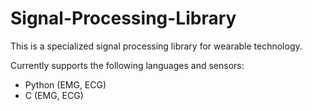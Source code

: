 # Signal-Processing-Library

This is a specialized signal processing library for wearable technology. 

Currently supports the following languages and sensors:
- Python (EMG, ECG)
- C (EMG, ECG)
